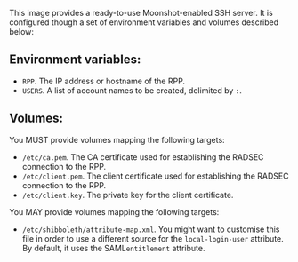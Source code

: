 This image provides a ready-to-use Moonshot-enabled SSH server. It is configured though a set of environment variables and volumes described below:

## Environment variables:
* `RPP`. The IP address or hostname of the RPP.
* `USERS`. A list of account names to be created, delimited by `:`.

## Volumes:
You MUST provide volumes mapping the following targets:
* `/etc/ca.pem`. The CA certificate used for establishing the RADSEC connection to the RPP.
* `/etc/client.pem`. The client certificate used for establishing the RADSEC connection to the RPP.
* `/etc/client.key`. The private key for the client certificate.

You MAY provide volumes mapping the following targets:
* `/etc/shibboleth/attribute-map.xml`. You might want to customise this file in order to use a different source for the `local-login-user` attribute. By default, it uses the SAML`entitlement` attribute.
